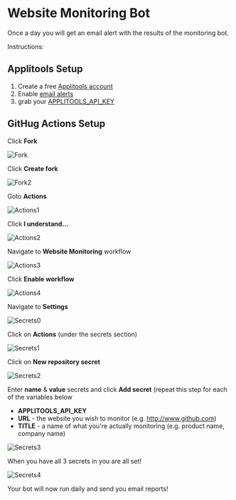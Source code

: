 # Website Monitoring Bot

Once a day you will get an email alert with the results of the monitoring bot.

Instructions:

## Applitools Setup

1. Create a free [Applitools account](https://applitools.com)
2. Enable [email alerts](https://applitools.com/docs/features/batch-completion-email-integration.html)
3. grab your [APPLITOOLS_API_KEY](https://applitools.com/docs/topics/overview/obtain-api-key.html)

## GitHug Actions Setup

Click **Fork**

![Fork](https://user-images.githubusercontent.com/20506018/183772885-7d774432-a5ec-49c4-a070-ded0be3573c0.png)

Click **Create fork**

![Fork2](https://user-images.githubusercontent.com/20506018/183772989-faf82fc5-c99e-40e0-86f7-e72b507c1c57.png)

Goto **Actions**

![Actions1](https://user-images.githubusercontent.com/20506018/183773085-d3559338-366a-4a12-9f56-dd0cdd00e633.png)

Click **I understand...**

![Actions2](https://user-images.githubusercontent.com/20506018/183773126-afd65a28-4c92-4083-9e28-e00630f6e9da.png)

Navigate to **Website Monitoring** workflow

![Actions3](https://user-images.githubusercontent.com/20506018/183773192-9b12193e-78b3-4019-9e65-125bdd43107b.png)

Click **Enable workflow**

![Actions4](https://user-images.githubusercontent.com/20506018/183773234-8a1fdde9-cc42-4ac7-812a-0ac9cd3fea19.png)

Navigate to **Settings**

![Secrets0](https://user-images.githubusercontent.com/20506018/183773349-eb73907b-43ea-452e-9474-dade6fb03e3d.png)

Click on **Actions** (under the secrets section)

![Secrets1](https://user-images.githubusercontent.com/20506018/183773600-be470a02-4e91-4e05-acc3-65348a2a60a7.png)

Click on **New repository secret**

![Secrets2](https://user-images.githubusercontent.com/20506018/183773660-ce4ddcda-8e2c-4d18-bf84-ccaa501e50b6.png)

Enter **name** & **value** secrets and click **Add secret** (repeat this step for each of the variables below
  - **APPLITOOLS_API_KEY**
  - **URL** - the website you wish to monitor (e.g. http://www.github.com)
  - **TITLE** - a name of what you're actually monitoring (e.g. product name, company name)
  
![Secrets3](https://user-images.githubusercontent.com/20506018/183773719-43cb88cd-b731-48f8-83f3-57949e153163.png)

When you have all 3 secrets in you are all set!

![Secrets4](https://user-images.githubusercontent.com/20506018/183773899-823350f3-7b19-45d4-b05d-dc64dce3ab31.png)

Your bot will now run daily and send you email reports!

